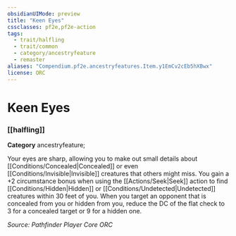 ```yaml
---
obsidianUIMode: preview
title: "Keen Eyes"
cssclasses: pf2e,pf2e-action
tags:
  - trait/halfling
  - trait/common
  - category/ancestryfeature
  - remaster
aliases: "Compendium.pf2e.ancestryfeatures.Item.y1EmCv2cEb5hXBwx"
license: ORC
---
```

# Keen Eyes

### [[halfling]]

**Category** ancestryfeature; 




Your eyes are sharp, allowing you to make out small details about [[Conditions/Concealed|Concealed]] or even [[Conditions/Invisible|Invisible]] creatures that others might miss. You gain a +2 circumstance bonus when using the [[Actions/Seek|Seek]] action to find [[Conditions/Hidden|Hidden]] or [[Conditions/Undetected|Undetected]] creatures within 30 feet of you. When you target an opponent that is concealed from you or hidden from you, reduce the DC of the flat check to 3 for a concealed target or 9 for a hidden one.

*Source: Pathfinder Player Core*
*ORC*